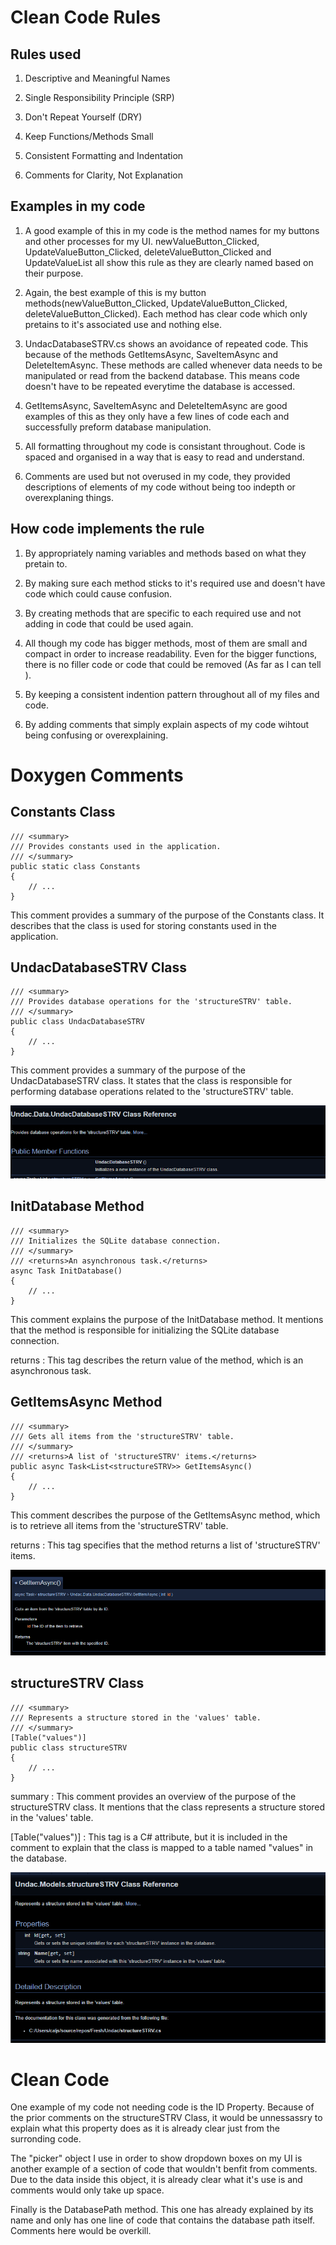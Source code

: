 # Clean Code Rules

## Rules used 

1. Descriptive and Meaningful Names

2. Single Responsibility Principle (SRP)

3. Don't Repeat Yourself (DRY)

4. Keep Functions/Methods Small

5. Consistent Formatting and Indentation

6. Comments for Clarity, Not Explanation

## Examples in my code

1. A good example of this in my code is the method names for my buttons and other processes for my UI. newValueButton_Clicked, UpdateValueButton_Clicked, deleteValueButton_Clicked and UpdateValueList all show this rule as they are clearly named based on their purpose.

2. Again, the best example of this is my button methods(newValueButton_Clicked, UpdateValueButton_Clicked, deleteValueButton_Clicked). Each method has clear code which only pretains to it's associated use and nothing else.

3. UndacDatabaseSTRV.cs shows an avoidance of repeated code. This because of the methods GetItemsAsync, SaveItemAsync and DeleteItemAsync. These methods are called whenever data needs to be manipulated or read from the backend database. This means code doesn't have to be repeated everytime the database is accessed.

4. GetItemsAsync, SaveItemAsync and DeleteItemAsync are good examples of this as they only have a few lines of code each and successfully preform database manipulation.

5. All formatting throughout my code is consistant throughout. Code is spaced and organised in a way that is easy to read and understand.

6. Comments are used but not overused in my code, they provided descriptions of elements of my code without being too indepth or overexplaning things.

## How code implements the rule

1. By appropriately naming variables and methods based on what they pretain to.

2. By making sure each method sticks to it's required use and doesn't have code which could cause confusion.

3. By creating methods that are specific to each required use and not adding in code that could be used again.

4. All though my code has bigger methods, most of them are small and compact in order to increase readability. Even for the bigger functions, there is no filler code or code that could be removed (As far as I can tell ).

5. By keeping a consistent indention pattern throughout all of my files and code.

6. By adding comments that simply explain aspects of my code wihtout being confusing or overexplaining.

# Doxygen Comments 

## Constants Class

```
/// <summary>
/// Provides constants used in the application.
/// </summary>
public static class Constants
{
    // ...
}

```

This comment provides a summary of the purpose of the Constants class. It describes that the class is used for storing constants used in the application.

## UndacDatabaseSTRV Class

```
/// <summary>
/// Provides database operations for the 'structureSTRV' table.
/// </summary>
public class UndacDatabaseSTRV
{
    // ...
}

```

This comment provides a summary of the purpose of the UndacDatabaseSTRV class. It states that the class is responsible for performing database operations related to the 'structureSTRV' table.

![Image](https://github.com/CallumJSuth/Portfolio/blob/main/images/ss3-1.png)


## InitDatabase Method

```
/// <summary>
/// Initializes the SQLite database connection.
/// </summary>
/// <returns>An asynchronous task.</returns>
async Task InitDatabase()
{
    // ...
}

```

This comment explains the purpose of the InitDatabase method. It mentions that the method is responsible for initializing the SQLite database connection.

returns : This tag describes the return value of the method, which is an asynchronous task.

## GetItemsAsync Method

```
/// <summary>
/// Gets all items from the 'structureSTRV' table.
/// </summary>
/// <returns>A list of 'structureSTRV' items.</returns>
public async Task<List<structureSTRV>> GetItemsAsync()
{
    // ...
}

```

This comment describes the purpose of the GetItemsAsync method, which is to retrieve all items from the 'structureSTRV' table.

returns : This tag specifies that the method returns a list of 'structureSTRV' items.

![Image](https://github.com/CallumJSuth/Portfolio/blob/main/images/ss3-2.png)

## structureSTRV Class

```
/// <summary>
/// Represents a structure stored in the 'values' table.
/// </summary>
[Table("values")]
public class structureSTRV
{
    // ...
}

```

summary : This comment provides an overview of the purpose of the structureSTRV class. It mentions that the class represents a structure stored in the 'values' table.

[Table("values")] : This tag is a C# attribute, but it is included in the comment to explain that the class is mapped to a table named "values" in the database.

![Image](https://github.com/CallumJSuth/Portfolio/blob/main/images/ss3-3.png)


# Clean Code 

One example of my code not needing code is the ID Property. Because of the prior comments on the structureSTRV Class, it would be unnessassry to explain what this property does as it is already clear just from the surronding code. 

The "picker" object I use in order to show dropdown boxes on my UI is another example of a section of code that wouldn't benfit from comments. Due to the data inside this object, it is already clear what it's use is and comments would only take up space.  

Finally is the DatabasePath method. This one has already explained by its name and only has one line of code that contains the database path itself. Comments here would be overkill.  


